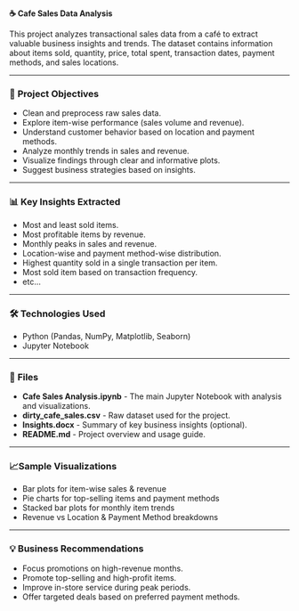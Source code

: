 **☕ Cafe Sales Data Analysis**

This project analyzes transactional sales data from a café to extract valuable business insights and trends. The dataset contains information about items sold, quantity, price, total spent, transaction dates, payment methods, and sales locations.

---

### 📌 **Project Objectives**
- Clean and preprocess raw sales data.
- Explore item-wise performance (sales volume and revenue).
- Understand customer behavior based on location and payment methods.
- Analyze monthly trends in sales and revenue.
- Visualize findings through clear and informative plots.
- Suggest business strategies based on insights.

---

### 📊 **Key Insights Extracted**
- Most and least sold items.
- Most profitable items by revenue.
- Monthly peaks in sales and revenue.
- Location-wise and payment method-wise distribution.
- Highest quantity sold in a single transaction per item.
- Most sold item based on transaction frequency.
- etc...

---

### 🛠️ **Technologies Used**
- Python (Pandas, NumPy, Matplotlib, Seaborn)
- Jupyter Notebook

---

### 📁 **Files**
- **Cafe Sales Analysis.ipynb** - The main Jupyter Notebook with analysis and visualizations.
- **dirty_cafe_sales.csv** - Raw dataset used for the project.
- **Insights.docx** - Summary of key business insights (optional).
- **README.md** - Project overview and usage guide.

---

### 📈Sample Visualizations
- Bar plots for item-wise sales & revenue
- Pie charts for top-selling items and payment methods
- Stacked bar plots for monthly item trends
- Revenue vs Location & Payment Method breakdowns

---

### 💡 Business Recommendations
- Focus promotions on high-revenue months.
- Promote top-selling and high-profit items.
- Improve in-store service during peak periods.
- Offer targeted deals based on preferred payment methods.
